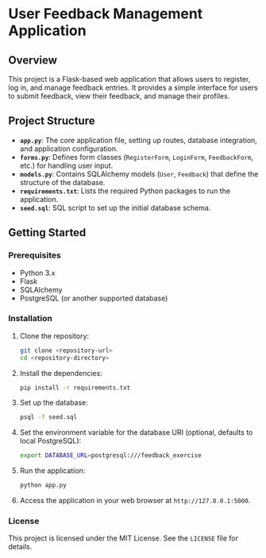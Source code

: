 # User Feedback Management Application

## Overview

This project is a Flask-based web application that allows users to register, log in, and manage feedback entries. It provides a simple interface for users to submit feedback, view their feedback, and manage their profiles.

## Project Structure

- **`app.py`**: The core application file, setting up routes, database integration, and application configuration.
- **`forms.py`**: Defines form classes (`RegisterForm`, `LoginForm`, `FeedbackForm`, etc.) for handling user input.
- **`models.py`**: Contains SQLAlchemy models (`User`, `Feedback`) that define the structure of the database.
- **`requirements.txt`**: Lists the required Python packages to run the application.
- **`seed.sql`**: SQL script to set up the initial database schema.

## Getting Started

### Prerequisites

- Python 3.x
- Flask
- SQLAlchemy
- PostgreSQL (or another supported database)

### Installation

1. Clone the repository:
   ```bash
   git clone <repository-url>
   cd <repository-directory>
   ```

2. Install the dependencies:
   ```bash
   pip install -r requirements.txt
   ```

3. Set up the database:
   ```bash
   psql -f seed.sql
   ```

4. Set the environment variable for the database URI (optional, defaults to local PostgreSQL):
   ```bash
   export DATABASE_URL=postgresql:///feedback_exercise
   ```

5. Run the application:
   ```bash
   python app.py
   ```

6. Access the application in your web browser at `http://127.0.0.1:5000`.

### License

This project is licensed under the MIT License. See the `LICENSE` file for details.
